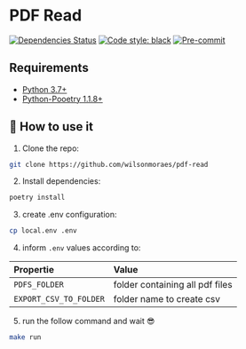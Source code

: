 # PDF Read

<div align="left">


[![Dependencies Status](https://img.shields.io/badge/dependencies-up%20to%20date-brightgreen.svg)](https://github.com/TezRomacH/python-package-template/pulls?utf8=%E2%9C%93&q=is%3Apr%20author%3Aapp%2Fdependabot)
[![Code style: black](https://img.shields.io/badge/code%20style-black-000000.svg)](https://github.com/psf/black)
[![Pre-commit](https://img.shields.io/badge/pre--commit-enabled-brightgreen?logo=pre-commit&logoColor=white)](https://github.com/TezRomacH/python-package-template/blob/master/.pre-commit-config.yaml)

</div>


## Requirements
* [Python 3.7+](https://python.org)
* [Python-Pooetry 1.1.8+](https://python-poetry.org/)

## 🤯 How to use it


1. Clone the repo:

```bash
git clone https://github.com/wilsonmoraes/pdf-read
```
2. Install dependencies:

```bash
poetry install
```


3. create .env configuration:

```bash
cp local.env .env
```

4.  inform `.env` values according to:

|             Propertie             |           Value            |
| :------------------------------ | :--------------------------- |
|   `PDFS_FOLDER`   | folder containing all pdf files |
|    `EXPORT_CSV_TO_FOLDER`    |  folder name to create csv  |

5. run the follow command and wait 😎


```bash
make run
```
